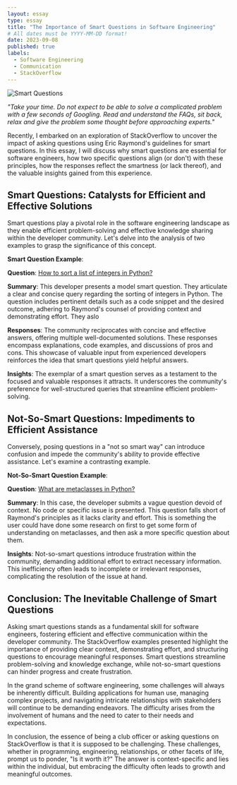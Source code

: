 ```yaml
---
layout: essay
type: essay
title: "The Importance of Smart Questions in Software Engineering"
# All dates must be YYYY-MM-DD format!
date: 2023-09-08
published: true
labels:
  - Software Engineering
  - Communication
  - StackOverflow
---
```


![Smart Questions](https://example.com/smart-questions-image.jpg)

*"Take your time. Do not expect to be able to solve a complicated problem with a few seconds of Googling. Read and understand the FAQs, sit back, relax and give the problem some thought before approaching experts."*

Recently, I embarked on an exploration of StackOverflow to uncover the impact of asking questions using Eric Raymond's guidelines for smart questions. In this essay, I will discuss why smart questions are essential for software engineers, how two specific questions align (or don't) with these principles, how the responses reflect the smartness (or lack thereof), and the valuable insights gained from this experience.

## Smart Questions: Catalysts for Efficient and Effective Solutions

Smart questions play a pivotal role in the software engineering landscape as they enable efficient problem-solving and effective knowledge sharing within the developer community. Let's delve into the analysis of two examples to grasp the significance of this concept.

**Smart Question Example**:

**Question**: [How to sort a list of integers in Python?](https://stackoverflow.com/questions/46563416/how-to-sort-a-list-of-integers-in-python)

**Summary**: This developer presents a model smart question. They articulate a clear and concise query regarding the sorting of integers in Python. The question includes pertinent details such as a code snippet and the desired outcome, adhering to Raymond's counsel of providing context and demonstrating effort. They aslo 

**Responses**: The community reciprocates with concise and effective answers, offering multiple well-documented solutions. These responses encompass explanations, code examples, and discussions of pros and cons. This showcase of valuable input from experienced developers reinforces the idea that smart questions yield helpful answers.

**Insights**: The exemplar of a smart question serves as a testament to the focused and valuable responses it attracts. It underscores the community's preference for well-structured queries that streamline efficient problem-solving.

## Not-So-Smart Questions: Impediments to Efficient Assistance

Conversely, posing questions in a "not so smart way" can introduce confusion and impede the community's ability to provide effective assistance. Let's examine a contrasting example.

**Not-So-Smart Question Example**:

**Question**: [What are metaclasses in Python?]([https://stackoverflow.com/questions/100003/what-are-metaclasses-in-python/6581949#6581949])

**Summary**: In this case, the developer submits a vague question devoid of context. No code or specific issue is presented. This question falls short of Raymond's principles as it lacks clarity and effort.  This is something the user could have done some research on first to get some form of understanding on metaclasses, and then ask a more specific question about them.  

**Insights**: Not-so-smart questions introduce frustration within the community, demanding additional effort to extract necessary information. This inefficiency often leads to incomplete or irrelevant responses, complicating the resolution of the issue at hand.

## Conclusion: The Inevitable Challenge of Smart Questions

Asking smart questions stands as a fundamental skill for software engineers, fostering efficient and effective communication within the developer community. The StackOverflow examples presented highlight the importance of providing clear context, demonstrating effort, and structuring questions to encourage meaningful responses. Smart questions streamline problem-solving and knowledge exchange, while not-so-smart questions can hinder progress and create frustration.

In the grand scheme of software engineering, some challenges will always be inherently difficult. Building applications for human use, managing complex projects, and navigating intricate relationships with stakeholders will continue to be demanding endeavors. The difficulty arises from the involvement of humans and the need to cater to their needs and expectations.

In conclusion, the essence of being a club officer or asking questions on StackOverflow is that it is supposed to be challenging. These challenges, whether in programming, engineering, relationships, or other facets of life, prompt us to ponder, "Is it worth it?" The answer is context-specific and lies within the individual, but embracing the difficulty often leads to growth and meaningful outcomes.
